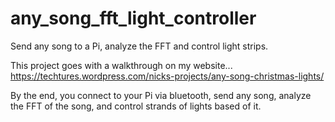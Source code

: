 # any_song_fft_light_controller
Send any song to a Pi, analyze the FFT and control light strips.

This project goes with a walkthrough on my website...
https://techtures.wordpress.com/nicks-projects/any-song-christmas-lights/

By the end, you connect to your Pi via bluetooth, send any song, analyze the FFT
of the song, and control strands of lights based of it.
